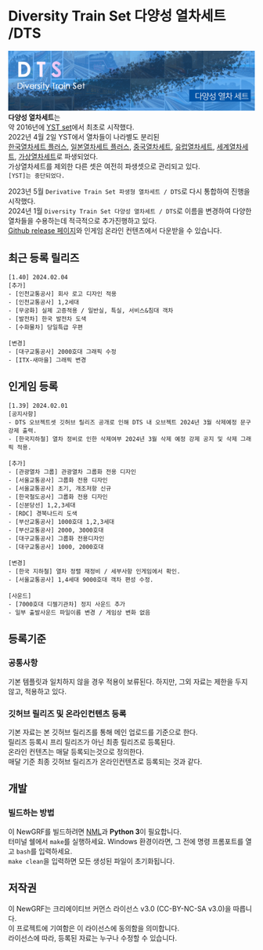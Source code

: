 # Diversity Train Set 다양성 열차세트 /DTS
![DTS_board](https://github.com/DTS-NewGRF/DTS/blob/minengallery/docs/DTS_board.png)
**다양성 열차세트**는 <br>
약 2016년에 [YST set](https://github.com/evepoi/YST)에서 최초로 시작했다.<br>
2022년 4월 2일 YST에서 열차들이 나라별도 분리된 <br>
[한국열차세트 플러스](https://github.com/GBLINER/KoreanTrainSet_Plus), [일본열차세트 플러스](https://github.com/GBLINER/JapaneseTrainSet_Plus), [중국열차세트](https://github.com/GBLINER/ChineseTrainSet), 
[유럽열차세트](https://github.com/GBLINER/EuropeanTrainSet), [세계열차세트](https://github.com/GBLINER/WorldTrainSet), [가상열차세트](https://github.com/GBLINER/VirtualTrainSet)로 파생되었다.<br>
가상열차세트를 제외한 다른 셋은 여전히 파생셋으로 관리되고 있다.<br>
`[YST]는 중단되었다.`<br>

2023년 5월 `Derivative Train Set 파생형 열차세트 / DTS`로 다시 통합하여 진행을 시작했다.<br>
2024년 1월 `Diversity Train Set 다양성 열차세트 / DTS`로 이름을 변경하여 다양한 열차들을 수용하는데 적극적으로 추가진행하고 있다.<br>
[Github release 페이지](https://github.com/DTS-NewGRF/DTS/releases)와 인게임 온라인 컨텐츠에서 다운받을 수 있습니다.<br>

## 최근 등록 릴리즈
```
[1.40] 2024.02.04
[추가]
- [인천교통공사] 회사 로고 디자인 적용
- [인천교통공사] 1,2세대
- [무궁화] 실제 고증적용 / 일반실, 특실, 서비스&침대 객차
- [발전차] 한국 발전차 도색
- [수화물차] 당일특급 우편

[변경]
- [대구교통공사] 2000호대 그래픽 수정
- [ITX-새마을] 그래픽 변경
```
## 인게임 등록
```
[1.39] 2024.02.01
[공지사항]
- DTS 오브젝트셋 깃허브 릴리즈 공개로 인해 DTS 내 오브젝트 2024년 3월 삭제예정 문구 강제 출력.
- [한국지하철] 열차 정비로 인한 삭제여부 2024년 3월 삭제 예정 강제 공지 및 삭제 그래픽 적용.

[추가]
- [관광열차 그룹] 관광열차 그룹화 전용 디자인
- [서울교통공사] 그룹화 전용 디자인
- [서울교통공사] 초기, 개조저항 신규
- [한국철도공사] 그룹화 전용 디자인 
- [신분당선] 1,2,3세대
- [RDC] 경북나드리 도색 
- [부산교통공사] 1000호대 1,2,3세대
- [부산교통공사] 2000, 3000호대
- [대구교통공사] 그룹화 전용디자인
- [대구교통공사] 1000, 2000호대

[변경]
- [한국 지하철] 열차 정렬 재정비 / 세부사항 인게임에서 확인.
- [서울교통공사] 1,4세대 9000호대 객차 편성 수정.

[사운드]
- [7000호대 디젤기관차] 정지 사운드 추가
- 일부 출발사운드 파일이름 변경 / 게임상 변화 없음
```

## 등록기준
### 공통사항
기본 템플릿과 일치하지 않을 경우 적용이 보류된다. 하지만, 그외 자료는 제한을 두지 않고, 적용하고 있다.

### 깃허브 릴리즈 및 온라인컨텐츠 등록
기본 자료는 본 깃허브 릴리즈를 통해 메인 업로드를 기준으로 한다. <br>
릴리즈 등록시 프리 릴리즈가 아닌 최종 릴리즈로 등록된다. <br>
온라인 컨텐츠는 매달 등록되는것으로 정의한다. <br>
매달 기준 최종 깃허브 릴리즈가 온라인컨텐츠로 등록되는 것과 같다. <br>

## 개발
### 빌드하는 방법
이 NewGRF를 빌드하려면 [NML](https://github.com/OpenTTD/nml)과 **Python 3**이 필요합니다. <br> 
터미널 쉘에서 ``make``를 실행하세요. Windows 환경이라면, 그 전에 명령 프롬포트를 열고 ``bash``를 입력하세요.  <br>
``make clean``을 입력하면 모든 생성된 파일이 초기화됩니다.

## 저작권
이 NewGRF는 크리에이티브 커먼스 라이선스 v3.0 (CC-BY-NC-SA v3.0)을 따릅니다. <br>
이 프로젝트에 기여함은 이 라이선스에 동의함을 의미합니다. <br>
라이선스에 따라, 등록된 자료는 누구나 수정할 수 있습니다.
